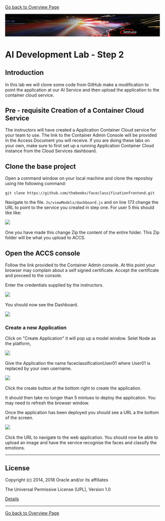 [Go back to Overview Page](../README.md)

![](../common/images/customer.logo2.png)

# AI Development Lab - Step 2 #

## Introduction
In this lab we will clone some code from GitHub make a modification to point the application at our AI Service and then upload the application to the container cloud service. 

## Pre - requisite Creation of a Container Cloud Service
The instructors will have created a Application Container Cloud service for your team to use. The link to the Container Admin Console will be provided in the Access Document you will receive. If you are doing these labs on your own, make sure to first set up a running Application Container Cloud instance from the Cloud Services dashboard.

## Clone the base project

Open a command window on your local machine and clone the repositoy using hte following command:

```
git clone https://github.com/thebeebs/faceclassificationfrontend.git
```

Navigate to the file. ```Js/viewModels/dashboard.js``` and on line *173* change the URL to point to the service you created in step one. For user 5 this should like like:

![](step2-modifyURL.png)

One you have made this change Zip the content of the entire folder. This Zip folder will be what you upload to ACCS.
## Open the ACCS console

Follow the link provided to the Container Admin console. At this point your browser may complain about a self signed certificate. Accept the certificate and proceed to the console.

Enter the credentials supplied by the instructors.

![](http://via.placeholder.com/880x200)

You should now see the Dashboard.

![](http://via.placeholder.com/880x200)



### Create a new Application

Click on "Create Application" it will pop up a model window. Selet Node as the platform,

![](step2-createModel.png)

Give the Application the name faceclassificationUser01 where User01 is replaced by your own username.

![](step2-givname.png)

Click the create button at the bottom right to create the application.

It should then take no longer than 5 mintues to deploy the application. You may need to refresh the browser window.

Once the application has been deployed you should see a URL a the bottom of the screen.

![](step2-url.png)

Click the URL to navigate to the web application. You should now be able to upload an image and have the service recognise the faces and classify the emotions.



---
## License ##

Copyright (c) 2014, 2018 Oracle and/or its affiliates

The Universal Permissive License (UPL), Version 1.0   

[Details](../common/license.md)

---
[Go back to Overview Page](../README.md)